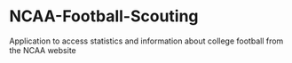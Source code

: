 # NCAA-Football-Scouting
Application to access statistics and information about college football from the NCAA website
